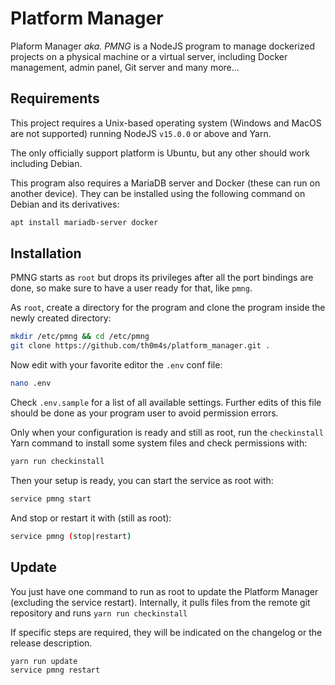 # Platform Manager

Plaform Manager *aka. PMNG* is a NodeJS program to manage dockerized projects on a physical machine or a virtual server, including Docker management, admin panel, Git server and many more...

## Requirements

This project requires a Unix-based operating system (Windows and MacOS are not supported) running NodeJS `v15.0.0` or above and Yarn.

The only officially support platform is Ubuntu, but any other should work including Debian.

This program also requires a MariaDB server and Docker (these can run on another device). They can be installed using the following command on Debian and its derivatives:
```bash
apt install mariadb-server docker
```

## Installation

PMNG starts as `root` but drops its privileges after all the port bindings are done, so make sure to have a user ready for that, like `pmng`.

As `root`, create a directory for the program and clone the program inside the newly created directory:
```bash
mkdir /etc/pmng && cd /etc/pmng
git clone https://github.com/th0m4s/platform_manager.git .
```

Now edit with your favorite editor the `.env` conf file:
```bash
nano .env
```
Check `.env.sample` for a list of all available settings.
Further edits of this file should be done as your program user to avoid permission errors.

Only when your configuration is ready and still as root, run the `checkinstall` Yarn command to install some system files and check permissions with:
```bash
yarn run checkinstall
```

Then your setup is ready, you can start the service as root with:
```bash
service pmng start
```

And stop or restart it with (still as root):
```bash
service pmng (stop|restart)
```

## Update

You just have one command to run as root to update the Platform Manager (excluding the service restart). Internally, it pulls files from the remote git repository and runs `yarn run checkinstall`

If specific steps are required, they will be indicated on the changelog or the release description.
```bash
yarn run update
service pmng restart
```
